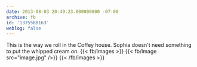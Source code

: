 ```yaml
---
date: 2013-08-03 20:49:23.000000000 -07:00
archive: fb
id: '1375588163'
weblog: false
---
```


This is the way we roll in the Coffey house. Sophia doesn't need something to put the whipped cream *on*.
{{< fb/images >}}
{{< fb/image src="image.jpg" />}}
{{< /fb/images >}}
